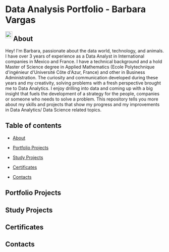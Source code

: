 # Data Analysis Portfolio - Barbara Vargas

<a href="https://www.linkedin.com/in/barbara-vargas-b51b21123/">
  <img align="left" alt="Abhishek's LinkedIN" width="22px" src="https://raw.githubusercontent.com/peterthehan/peterthehan/master/assets/linkedin.svg" />
</a>

## About

Hey! I'm Barbara, passionate about the data world, technology, and animals. I have over 3 years of experience as a Data Analyst in International companies in Mexico and France. I have a technical background and a hold Master of Science degree in Applied Mathematics (Ecole Polytechnique d'ingénieur d'Université Côte d'Azur, France) and other in Business Administration.
The curiosity and communication developed during these years and my creativity, solving problems with a fresh perspective brought me to Data Analytics. I enjoy drilling into data and coming up with a big insight that fuels the development of a strategy for the people, companies or someone who needs to solve a problem. 
This repository tells you more about my skills and projects that show my progress and my improvements in Data Analytics/ Data Science related topics.


## Table of contents
- [About](#about)
- [Portfolio Projects](#portfolio-projects)   
    
- [Study Projects](#study-projects)  
    
- [Certificates](#certificates)

- [Contacts](#contacts)

## Portfolio Projects


## Study Projects

## Certificates

## Contacts
